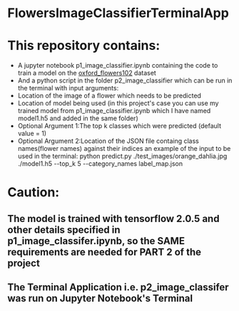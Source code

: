 # FlowersImageClassifierTerminalApp
# This repository contains:
 * A jupyter notebook p1_image_classifier.ipynb containing the code to train a model on the [oxford_flowers102](https://www.tensorflow.org/datasets/catalog/oxford_flowers102) dataset
 * And a python script in the folder p2_image_classifier which can be run in the terminal with input arguments:
  * Location of the image of a flower which needs to be predicted
  * Location of model being used (in this project's case you can use my trained model from p1_image_classifier.ipynb which I have named model1.h5 and added in the same folder)
  * Optional Argument 1:The top k classes which were predicted (default value = 1)
  * Optional Argument 2:Location of the JSON file containg class names(flower names) against their indices
  an example of the input to be used in the terminal:
  python predict.py ./test_images/orange_dahlia.jpg ./model1.h5 --top_k 5 --category_names label_map.json
 # Caution:
 ## The model is trained with tensorflow 2.0.5 and other details specified in p1_image_classifer.ipynb, so the SAME requirements are needed for PART 2 of the project
 ## The Terminal Application i.e. p2_image_classifer was run on Jupyter Notebook's Terminal
